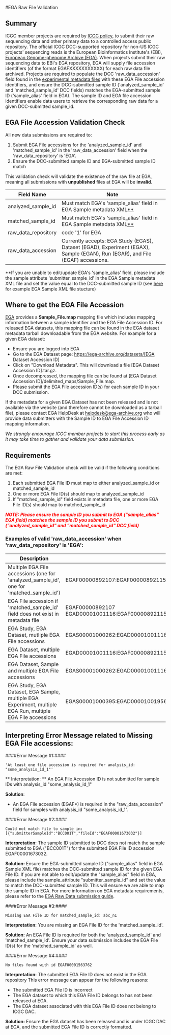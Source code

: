 #EGA Raw File Validation

## Summary

ICGC member projects are required by [ICGC policy][1], to submit their raw sequencing data and other primary data to a controlled access public repository. The official ICGC DCC-supported repository for non-US ICGC projects' sequencing reads is the European Bioinformatics Institute's (EBI), [European Genome-phenome Archive (EGA)][3]. When projects submit their raw sequencing data to EBI's EGA repository, EGA will supply file accession identifiers (of the format EGAFXXXXXXXXXXX) for each raw data file archived. Projects are required to populate the DCC 'raw_data_accession' field found in the [experimental metadata files][4] with these EGA File accession identifiers, and ensure the DCC-submitted sample ID ('analyzed_sample_id' and 'matched_sample_id' DCC fields) matches the EGA-submitted sample ID ('sample_alias' field in EGA). The sample ID and EGA file accession identifiers enable data users to retrieve the corresponding raw data for a given DCC-submitted sample_id. 



## EGA File Accession Validation Check

All new data submissions are required to:

1. Submit EGA File accessions for the 'analyzed_sample_id' and 'matched_sample_id' in the 'raw_data_accession' field when the 'raw_data_repository' is 'EGA'. 
2. Ensure the DCC-submitted sample ID and EGA-submitted sample ID match 

This validation check will validate the existence of the raw file at EGA, meaning all submissions with **unpublished** files at EGA will be **invalid**. 

| Field Name | Note |
| --- | --- |
| analyzed_sample_id | Must match EGA's 'sample_alias' field in EGA Sample metadata XML[\*\*](#ega_sample_note)</sup> | 
| matched_sample_id | Must match EGA's 'sample_alias' field in EGA Sample metadata XML[\*\*](#ega_sample_note)</sup> | 
| raw_data_repository | code '1' for EGA |
| raw_data_accession | Currently accepts: EGA Study (EGAS), Dataset (EGAD), Experiment (EGAX), Sample (EGAN), Run (EGAR), and File (EGAF) accessions. 

<a id=ega_sample_note></a>\*\*If you are unable to edit/update EGA's 'sample_alias' field, please include the sample attribute 'submitter_sample_id' in the EGA Sample metadata XML file and set the value equal to the DCC-submitted sample ID (see [here][6] for example EGA Sample XML file stucture)


## Where to get the EGA File Accession

[EGA][3] provides a **Sample_File.map** mapping file which includes mapping information between a sample identifier and the EGA File Accession ID. For released EGA datasets, this mapping file can be found in the EGA dataset metadata tarball downloadable from the EGA website. For example for a given EGA dataset: 

* Ensure you are logged into EGA
* Go to the EGA Dataset page: https://ega-archive.org/datasets/[EGA Dataset Accession ID]
* Click on "Download Metadata". This will download a file [EGA Dataset Accession ID].tar.gz. 
* Once decompressed, the mapping file can be found at [EGA Dataset Accession ID]/delimited_maps/Sample_File.map. 
* Please submit the EGA File accession ID(s) for each sample ID in your DCC submission.

If the metadata for a given EGA Dataset has not been released and is not available via the website (and therefore cannot be downloaded as a tarball file), please contact EGA HelpDesk at [helpdesk@ega-archive.org][2] who will provide data submitters with the Sample ID to EGA File Accession ID mapping information. 

*We strongly encourage ICGC member projects to start this process early as it may take time to gather and validate your data submission.*



## Requirements

The EGA Raw File Validation check will be valid if the following conditions are met:

1. Each submitted EGA File ID must map to either analyzed_sample_id or matched_sample_id
2. One or more EGA File ID(s) should map to analyzed_sample_id
3. If "matched_sample_id" field exists in metadata file, one or more EGA File ID(s) should map to matched_sample_id



<span style="color:red">***NOTE: Please ensure the sample ID you submit to EGA ("sample_alias" EGA field) matches the sample ID you submit to DCC ("analyzed_sample_id" and "matched_sample_id" DCC field)***</span>



### Examples of valid 'raw_data_accession' when 'raw_data_repository' is 'EGA':

| Description | raw_data_accession |
| --- | --- |
| Multiple EGA File accessions (one for 'analyzed_sample_id', one for 'matched_sample_id') | EGAF00000892107:EGAF00000892115 |
| EGA File accession if 'matched_sample_id' field does not exist in metadata file |EGAF00000892107<br/>EGAD00001001116:EGAF00000892115 |
| EGA Study, EGA Dataset, mutliple EGA File accessions | EGAS00001000262:EGAD00001001116:EGAF00000892115 |
| EGA Dataset, multiple EGA File accessions | EGAD00001001116:EGAF00000892115:EGAF00000892107:EGAF00000892116:EGAF00000892109 |
| EGA Dataset, Sample and multiple EGA File accessions | EGAS00001000262:EGAD00001001116:EGAN00001250305:EGAF00000892107:EGAF00000892115 | 
| EGA Study, EGA Dataset, EGA Sample, multiple EGA Experiment, multiple EGA Run, multiple EGA File accessions | EGAS00001000395:EGAD00001001956:EGAN00001223451:EGAX00001216629:EGAX00001213322:EGAX00001216631:EGAX00001216630:EGAX00001216695:EGAR00001229605:EGAR00001232235:EGAR00001229594:EGAR00001229593:EGAR00001229596:EGAF00000892107:EGAF00000892115 |



## Interpreting Error Message related to Missing EGA File accessions:


####Error Message #1:####
```
'At least one file accession is required for analysis_id: "some_analysis_id_1"'
```

** Interpretation: **
An EGA File Accession ID is not submitted for sample IDs with analysis_id "some_analysis_id_1"

**Solution**:
* An EGA File accession (EGAF*) is required in the "raw_data_accession" field for samples with analysis_id "some_analysis_id_1".


####Error Message #2:####
```
Could not match file to sample in: [{"submitterSampleId":"BCC001T","fileId":"EGAF00001673032"}]
```

**Interpretation:**
The sample ID submitted to DCC does not match the sample submitted to EGA ("BCC001T") for the submitted EGA File ID accession EGAF00001673032.

**Solution:**
Ensure the EGA-submitted sample ID ("sample_alias" field in EGA Sample XML file) matches the DCC-submitted sample ID for the given EGA File ID. If you are not able to edit/update the "sample_alias" field in EGA, please include the sample_attribute "submitter_sample_id" and set the value to match the DCC-submitted sample ID. This will ensure we are able to map the sample ID in EGA. For more information on EGA metadata requirements, please refer to the [EGA Raw Data submission guide][5].


####Error Message #3:####
```
Missing EGA File ID for matched_sample_id: abc_n1
```

**Interpretation:**
You are missing an EGA File ID for the 'matched_sample_id'.

**Solution:**
An EGA File ID is required for both the 'analyzed_sample_id' and 'matched_sample_id'. Ensure your data submission includes the EGA File ID(s) for the 'matched_sample_id' as well. 


####Error Message #4:####
```
No files found with id EGAF00001563762
```

**Interpretation:**
The submitted EGA File ID does not exist in the EGA repository
This error message can appear for the following reasons:
- The submitted EGA File ID is incorrect
- The EGA dataset to which this EGA File ID belongs to has not been released at EGA.
- The EGA dataset associated with this EGA File ID does not belong to ICGC DAC.

**Solution:**
Ensure the EGA dataset has been released and is under ICGC DAC at EGA, and the submitted EGA File ID is correctly formatted.


[1]: https://icgc.org/icgc/goals-structure-policies-guidelines/e2-data-release-policies
[2]: mailto:helpdesk@ega-archive.org
[3]: https://ega-archive.org
[4]: https://docs.icgc.org/dictionary/viewer/#?q=raw_data_accession&viewMode=graph
[5]: https://docs.icgc.org/submission/guide/overview/submitting-raw-data-ega/
[6]: https://docs.icgc.org/submission/guide/overview/submitting-raw-data-ega/#sample-xml-file
